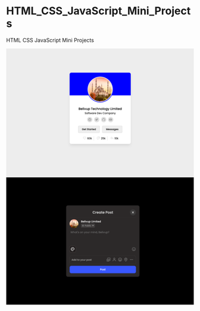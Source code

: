 # HTML_CSS_JavaScript_Mini_Projects
HTML CSS JavaScript Mini Projects

![ImagePreview.png](Profile_Card%2FImagePreview.png)
![ImagePreview.png](Facebook_Post_Design%2FImagePreview.png)
